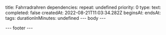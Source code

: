 title: Fahrradrahren
dependencies: 
repeat: undefined
priority: 0
type: 
text: 
completed: false
createdAt: 2022-08-21T11:03:34.282Z
beginsAt: 
endsAt: 
tags: 
durationInMinutes: undefined
--- body ---

--- footer ---
 
